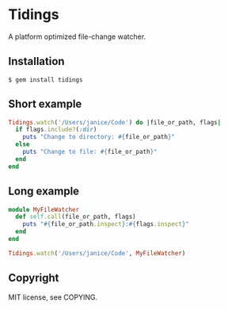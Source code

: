# Tidings

A platform optimized file-change watcher.

## Installation

    $ gem install tidings

## Short example

```ruby
Tidings.watch('/Users/janice/Code') do |file_or_path, flags|
  if flags.include?(:dir)
    puts "Change to directory: #{file_or_path}"
  else
    puts "Change to file: #{file_or_path}"
  end
end
```

## Long example

```ruby
module MyFileWatcher
  def self.call(file_or_path, flags)
    puts "#{file_or_path.inspect}:#{flags.inspect}"
  end
end

Tidings.watch('/Users/janice/Code', MyFileWatcher)
```

## Copyright

MIT license, see COPYING.
